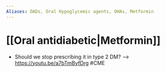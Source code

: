 ```yaml
---
Aliases: OADs, Oral Hypoglycemic agents, OHAs, Metformin 
---
```





# [[Oral antidiabetic|Metformin]]
- Should we stop prescribing it in type 2 DM?  --> https://youtu.be/a7bTmByfDrg #CME 